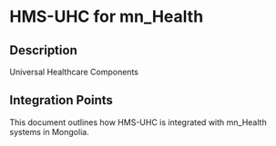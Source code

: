 # HMS-UHC for mn_Health

## Description

Universal Healthcare Components

## Integration Points

This document outlines how HMS-UHC is integrated with mn_Health systems in Mongolia.

